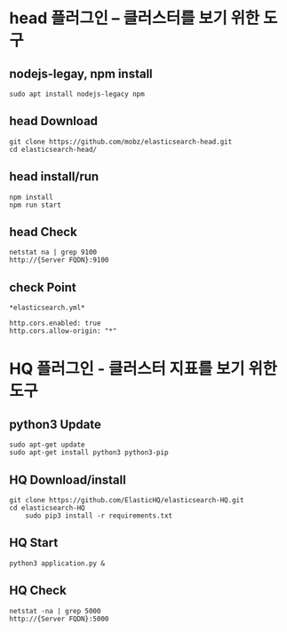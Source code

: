 # head 플러그인 – 클러스터를 보기 위한 도구

## nodejs-legay, npm install

    sudo apt install nodejs-legacy npm

## head Download

    git clone https://github.com/mobz/elasticsearch-head.git
    cd elasticsearch-head/
    
## head install/run

    npm install
    npm run start

## head Check
    
    netstat na | grep 9100
    http://{Server FQDN}:9100

## check Point

    *elasticsearch.yml*
    
    http.cors.enabled: true
    http.cors.allow-origin: "*"
    
# HQ 플러그인 - 클러스터 지표를 보기 위한 도구

## python3 Update

	sudo apt-get update
    sudo apt-get install python3 python3-pip
    
## HQ Download/install

	git clone https://github.com/ElasticHQ/elasticsearch-HQ.git
	cd elasticsearch-HQ
        sudo pip3 install -r requirements.txt

## HQ Start

	python3 application.py &

## HQ Check

	netstat -na | grep 5000
	http://{Server FQDN}:5000
